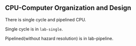 ## CPU-Computer Organization and Design

There is single cycle and pipelined CPU.

Single cycle is in `lab-single`.

Pipelined(without hazard resolution) is in lab-pipeline.
